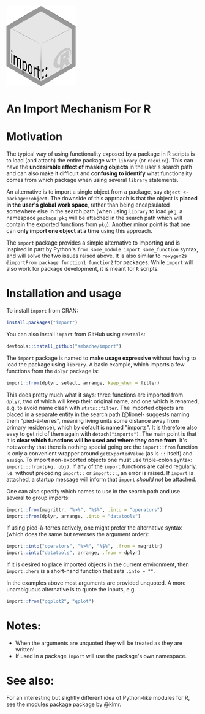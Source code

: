![Alt text](./import.png?raw=true "import logo")
# An Import Mechanism For R

# Motivation
The typical way of using functionality exposed by a package in R scripts is to 
load (and attach) the entire package with `library` (or `require`). This can 
have the **undesirable effect of masking objects** in the user's search path 
and can also make it difficult and **confusing to identify** what functionality 
comes from which package when using several `library` statements.

An alternative is to import a single object from a package, say `object <-
package::object`. The downside of this approach is that the object is **placed 
in the user's global work space**, rather than being encapsulated somewhere else
in the search path (when using `library` to load `pkg`, a namespace `package:pkg` 
will be attached in the search path which will contain the exported functions 
from `pkg`). Another minor point is that one can **only import one object at a 
time** using this approach.

The `import` package provides a simple alternative to importing and is inspired
in part by Python's `from some_module import some_function` syntax, and will
solve the two issues raised above. It is also similar to `roxygen2`s 
`@importFrom package function1 function2` for packages. While `import` will 
also work for package development, it is meant for `R` scripts.


# Installation and usage 

To install `import` from CRAN:
```R
install.packages("import")
```

You can also install `import` from GitHub using `devtools`:

```R
devtools::install_github("smbache/import")
```

The `import` package is named to **make usage expressive** without having to 
load the package using `library`. A basic example, which imports a few functions
from the `dplyr` package is:

```R
import::from(dplyr, select, arrange, keep_when = filter)
```

This does pretty much what it says: three functions are imported from `dplyr`,
two of which will keep their original name, and one which is renamed, e.g. to
avoid name clash with `stats::filter`. The imported objects are placed in a
separate entity in the search path (@lionel- suggests naming them "pied-à-terres", 
meaning living units some distance away from primary residence), which by 
default is named "imports". It is therefore also easy to get rid of them again 
with `detach("imports")`. The main point is that it is **clear which functions 
will be used and where they come from**. It's noteworthy that there is nothing 
special going on: the `import::from` function is only a convenient wrapper 
around `getExportedValue` (as is `::` itself) and `assign`. To import 
non-exported objects one must use triple-colon syntax: `import:::from(pkg, obj)`.
If any of the `import` functions are called regularly, i.e. without preceding
`import::` or `import:::`, an error is raised. If `import` is attached, a 
startup message will inform that `import` *should not* be attached.

One can also specify which names to use in the search path and use several to 
group imports:

```R
import::from(magrittr, "%>%", "%$%", .into = "operators") 
import::from(dplyr, arrange, .into = "datatools")
```

If using pied-à-terres actively, one might prefer the alternative syntax 
(which does the same but reverses the argument order):

```R
import::into("operators", "%>%", "%$%", .from = magrittr)
import::into("datatools", arrange, .from = dplyr)
```
If it is desired to place imported objects in the current environment, 
then `import::here` is a short-hand function that sets `.into = ""`.

In the examples above most arguments are provided unquoted. A more unambiguous
alternative is to quote the inputs, e.g. 

```R
import::from("ggplot2", "qplot")
```

# Notes:

* When the arguments are unquoted they will be treated as they are written!
* If used in a package `import` will use the package's own namespace.

# See also:

For an interesting but slightly different idea of Python-like modules for R, see the 
[modules package](https://github.com/klmr/modules)
package by @klmr.
